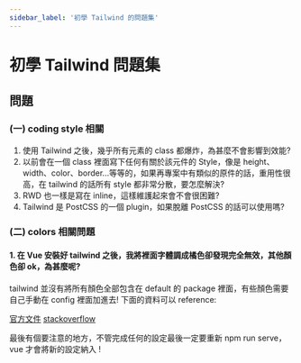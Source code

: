 ```yaml
---
sidebar_label: '初學 Tailwind 的問題集'
---
```


# 初學 Tailwind 問題集

## 問題

### (一) coding style 相關
1. 使用 Tailwind 之後，幾乎所有元素的 class 都爆炸，為甚麼不會影響到效能?
2. 以前會在一個 class 裡面寫下任何有關於該元件的 Style，像是 height、width、color、border...等等的，如果再專案中有類似的原件的話，重用性很高，在 tailwind 的話所有 style 都非常分散，要怎麼解決?
3. RWD 也一樣是寫在 inline，這樣維護起來會不會很困難?
4. Tailwind 是 PostCSS 的一個 plugin，如果脫離 PostCSS 的話可以使用嗎?

### (二) colors 相關問題
#### 1. 在 Vue 安裝好 tailwind 之後，我將裡面字體調成橘色卻發現完全無效，其他顏色卻 ok，為甚麼呢?
tailwind 並沒有將所有顏色全部包含在 default 的 package 裡面，有些顏色需要自己手動在 config 裡面加進去! 下面的資料可以 reference:

[官方文件]("https://tailwindcss.com/docs/customizing-colors#color-palette-reference")
[stackoverflow]("https://stackoverflow.com/questions/66932642/tailwindcss-is-not-changing-the-text-colour-correctly")

最後有個要注意的地方，不管完成任何的設定最後一定要重新 npm run serve，vue 才會將新的設定納入 ! 
 
